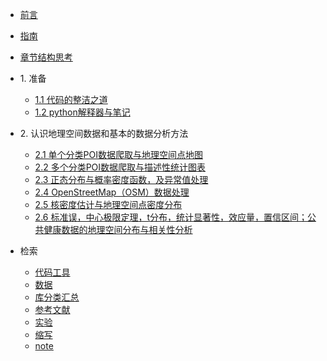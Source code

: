 * [前言](./markdown/preface.md)
* [指南](./markdown/instruction.md)
* [章节结构思考](./markdown/structure_chapters.md)
* 1\. 准备
    * [1.1 代码的整洁之道](./markdown/cleanCode.md)
    * [1.2 python解释器与笔记](./markdown/pythonInterpreterAndNote.md)
* 2\. 认识地理空间数据和基本的数据分析方法
    * [2.1 单个分类POI数据爬取与地理空间点地图](./notebook_code/BaiduMapPOI_collection_singleClassification.md)
    * [2.2 多个分类POI数据爬取与描述性统计图表](./notebook_code/BaiduMapPOI_collection_multipleClassification.md)
    * [2.3 正态分布与概率密度函数，及异常值处理](./notebook_code/normalDis_PDF_outliers.md)
    * [2.4 OpenStreetMap（OSM）数据处理](./notebook_code/OSM_dataProcessing.md)
    * [2.5 核密度估计与地理空间点密度分布](./notebook_code/kde.md)
    * [2.6 标准误，中心极限定理，t分布，统计显著性，效应量，置信区间；公共健康数据的地理空间分布与相关性分析](./notebook_code/correlation.md)

* 检索
    * [代码工具](./markdown/codeToolIdx.md)
    * [数据](./markdown/dataIdx.md)
    * [库分类汇总](./markdown/libraryClassiSummary.md)
    * [参考文献](./markdown/reference.md)
    * [实验](./markdown/experimentIdx.md)
    * [缩写](./markdown/abbreviation.md)
    * [note](./markdown/note.md)




